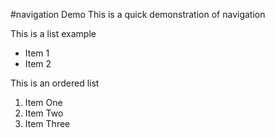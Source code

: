 #navigation Demo
This is a quick demonstration of navigation

This is a list example
* Item 1
* Item 2

This is an ordered list

1. Item One
2. Item Two
3. Item Three
